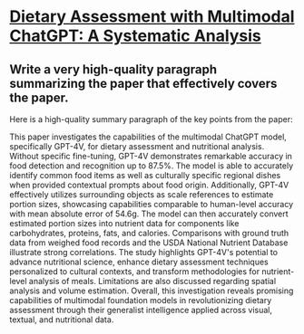 # [Dietary Assessment with Multimodal ChatGPT: A Systematic Analysis](https://arxiv.org/abs/2312.08592)

## Write a very high-quality paragraph summarizing the paper that effectively covers the paper.

 Here is a high-quality summary paragraph of the key points from the paper:

This paper investigates the capabilities of the multimodal ChatGPT model, specifically GPT-4V, for dietary assessment and nutritional analysis. Without specific fine-tuning, GPT-4V demonstrates remarkable accuracy in food detection and recognition up to 87.5%. The model is able to accurately identify common food items as well as culturally specific regional dishes when provided contextual prompts about food origin. Additionally, GPT-4V effectively utilizes surrounding objects as scale references to estimate portion sizes, showcasing capabilities comparable to human-level accuracy with mean absolute error of 54.6g. The model can then accurately convert estimated portion sizes into nutrient data for components like carbohydrates, proteins, fats, and calories. Comparisons with ground truth data from weighed food records and the USDA National Nutrient Database illustrate strong correlations. The study highlights GPT-4V's potential to advance nutritional science, enhance dietary assessment techniques personalized to cultural contexts, and transform methodologies for nutrient-level analysis of meals. Limitations are also discussed regarding spatial analysis and volume estimation. Overall, this investigation reveals promising capabilities of multimodal foundation models in revolutionizing dietary assessment through their generalist intelligence applied across visual, textual, and nutritional data.
